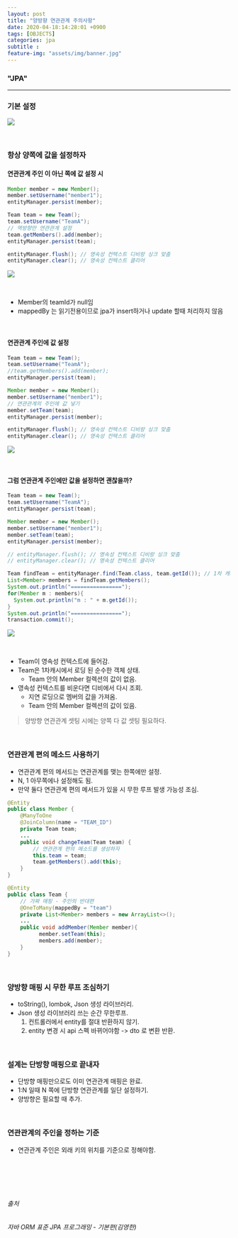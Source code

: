 ```yaml
---
layout: post
title: "양방향 연관관계 주의사항"
date: 2020-04-18:14:28:01 +0900
tags: [OBJECTS]
categories: jpa
subtitle : 
feature-img: "assets/img/banner.jpg"
---
```


### "JPA"
---

### 기본 설정

![](/assets/images/post/200418/(4).png)

<br>

### 항상 양쪽에 값을 설정하자 

#### 연관관계 주인 이 아닌 쪽에 값 설정 시

<!-- more -->

```java
Member member = new Member();
member.setUsername("member1");
entityManager.persist(member);

Team team = new Team();
team.setUsername("TeamA");
// 역방향만 연관관계 설정
team.getMembers().add(member);
entityManager.persist(team);

entityManager.flush(); // 영속성 컨텍스트 디비랑 싱크 맞춤
entityManager.clear(); // 영속성 컨텍스트 클리어
```

![](/assets/images/post/200418/(1).png)

<br>

- Member의 teamId가 null임
- mappedBy 는 읽기전용이므로 jpa가 insert하거나 update 할때 처리하지 않음

<br>

#### 연관관계 주인에 값 설정

```java
Team team = new Team();
team.setUsername("TeamA");
//team.getMembers().add(member);
entityManager.persist(team);

Member member = new Member();
member.setUsername("member1");
// 연관관계의 주인에 값 넣기
member.setTeam(team);
entityManager.persist(member);

entityManager.flush(); // 영속성 컨텍스트 디비랑 싱크 맞춤
entityManager.clear(); // 영속성 컨텍스트 클리어
```

![](/assets/images/post/200418/(2).png)

<br>

#### 그럼 연관관계 주인에만 값을 설정하면 괜찮을까?

```java
Team team = new Team();
team.setUsername("TeamA");
entityManager.persist(team);

Member member = new Member();
member.setUsername("member1");
member.setTeam(team);
entityManager.persist(member);

// entityManager.flush(); // 영속성 컨텍스트 디비랑 싱크 맞춤
// entityManager.clear(); // 영속성 컨텍스트 클리어

Team findTeam = entityManager.find(Team.class, team.getId()); // 1차 캐시 
List<Member> members = findTeam.getMembers();
System.out.println("================");
for(Member m : members){
  System.out.println("m : " + m.getId());
}
System.out.println("================");
transaction.commit();
```

![](/assets/images/post/200418/(3).png)

<br>

- Team이 영속성 컨텍스트에 들어감.
- Team은 1차캐시에서 로딩 된 순수한 객체 상태.
  - Team 안의 Member 컬렉션의 값이 없음.
- 영속성 컨텍스트를 비운다면 디비에서 다시 조회.
  - 지연 로딩으로 멤버의 값을 가져옴.
  - Team 안의 Member 컬렉션의 값이 있음.

> 양방향 연관관계 셋팅 시에는 양쪽 다 값 셋팅 필요하다.

<br>

### 연관관계 편의 메소드 사용하기

- 연관관계 편의 메서드는 연관관계를 맺는 한쪽에만 설정.
- N, 1 아무쪽에나 설정해도 됨.
- 만약 둘다 연관관계 편의 메서드가 있을 시 무한 루프 발생 가능성 조심.

```java
@Entity
public class Member {
    @ManyToOne
    @JoinColumn(name = "TEAM_ID")
    private Team team;
    ...
    public void changeTeam(Team team) {
        // 연관관계 편의 메소드를 생성하자
        this.team = team;
        team.getMembers().add(this);
    }
}

@Entity
public class Team {
    // 가짜 매핑 - 주인의 반대편
    @OneToMany(mappedBy = "team")
    private List<Member> members = new ArrayList<>();
    ...
    public void addMember(Member member){
          member.setTeam(this);
          members.add(member);
    }
}
```

<br>

### 양방향 매핑 시 무한 루프 조심하기

- toString(), lombok, Json 생성 라이브러리.
- Json 생성 라이브러리 쓰는 순간 무한루프.
  1. 컨트롤러에서 entity를 절대 반환하지 않기.
  2. entity 변경 시 api 스펙 바뀌어야함 -> dto 로 변환 반환.

<br>

### 설계는 단방향 매핑으로 끝내자

- 단방향 매핑만으로도 이미 연관관계 매핑은 완료.
- 1:N 일때 N 쪽에 단방향 연관관계를 일단 설정하기.
- 양방향은 필요할 때 추가.

<br>

### 연관관계의 주인을 정하는 기준

- 연관관계 주인은 외래 키의 위치를 기준으로 정해야함.

<br><br><br><br>

###### 출처 <br/>

######  자바 ORM 표준 JPA 프로그래밍 - 기본편(김영한) 

<br>